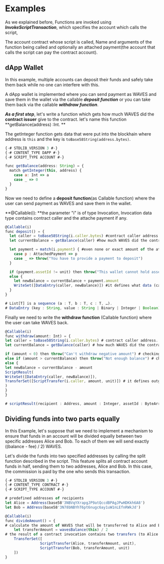 # Examples

As we explained before, Functions are invoked using _**InvokeScriptTransaction**_, which specifies the account which calls the script,

The account contract whose script is called, Name and arguments of the function being called and optionally an attached payment\(the account that calls the script can pay the contract account\).

## dApp Wallet

In this example, multiple accounts can deposit their funds and safely take them back while no one can interfere with this.

A dApp wallet is implemented where you can send payment as WAVES and save them in the wallet via the callable _**deposit function**_ or you can take them back via the callable _**withdraw function**_.

_**As a first step**_, let's write a function which gets how much WAVES did the **contract issuer** give to the contract. let's name this function **getBalance\(address\) :Int. **

The getInteger function gets data that were put into the blockhain where address is `this` and the key is `toBase58String(address.bytes)`.

```js
{-# STDLIB_VERSION 3 #-}
{-# CONTENT_TYPE DAPP #-}
{-# SCRIPT_TYPE ACCOUNT #-}

func getBalance(address: String) = {
  match getInteger(this, address) {
    case a: Int => a
    case _ => 0
  }
}
```

Now we need to define a **deposit function**\(as Callable function\) where the user can send payment as WAVES and save them in the wallet.

**@Callable\(i\): **the parameter "i" is of type Invocation, Invocation data type contains contract caller and the attache payment if any.

```js
@Callable(i)
func deposit() = {
  let caller = toBase58String(i.caller.bytes) #contract caller address.
  let currentBalance = getBalance(caller) #how much WAVES did the contract issuer give to the contract.

  let payment = match(i.payment) { #even none or exact amount of the attached payment(InvokeScriptTransaction).
    case p : AttachedPayment => p
    case _ => throw("You have to provide a payment to deposit")
  }

  if (payment.assetId != unit) then throw("This wallet cannot hold assets other than WAVES")
  else {
    let newBalance = currentBalance + payment.amount
    WriteSet([DataEntry(caller, newBalance)]) #it defines what data (caller address and the new balance) will be stored in contract's account.
  }
}

# List[T] is a sequence (a : T, b : T, c : T, …).
# DataEntry (key : String, value : String | Binary | Integer | Boolean)
```

Finally we need to write the **withdraw function** \(Callable function\) where the user can take WAVES back.

```js
@Callable(i)
func withdraw(amount: Int) = {
let caller = toBase58String(i.caller.bytes) # contract caller address.
let currentBalance = getBalance(caller) # how much WAVES did the contract issuer give to the contract.

if (amount < 0) then throw("Can't withdraw negative amount") # checking if the amount is negative or not
else if (amount > currentBalance) then throw("Not enough balance") # checking enough balance
else {
let newBalance = currentBalance - amount
ScriptResult(
WriteSet([DataEntry(caller, newBalance)]),
TransferSet([ScriptTransfer(i.caller, amount, unit)]) # it defines outgoing payments.
)
}
}

# scriptResult(recipient : Address, amount : Integer, assetId : ByteArray)
```

## Dividing funds into two parts equally

In this Example, let's suppose that we need to implement a mechanism to ensure that funds in an account will be divided equally between two specific addresses Alice and Bob. To each of them we will send exactly \(\(balance - fee\) / 2\) WAVES.

Let's divide the funds into two specified addresses by calling the split function described in the script. This feature splits all contract account funds in half, sending them to two addresses, Alice and Bob. In this case, the commission is paid by the one who sends this transaction.

```js
{-# STDLIB_VERSION 3 #-}
{-# CONTENT_TYPE CONTRACT #-}
{-# SCRIPT_TYPE ACCOUNT #-}

# predefined addresses of recipients
let Alice = Address(base58'3NBVqYXrapgJP9atQccdBPAgJPwHDKkh6A8')
let Bob = Address(base58'3N78bNBYhT6pt6nugc6ay1uW1nLEfnRWkJd')

@Callable(i)
func divideAmount() = {
# calculate the amount of WAVES that will be transferred to Alice and Bob
    let transferAmount = wavesBalance(this) / 2
# the result of a contract invocation contains two transfers (to Alice and to Bob)
    TransferSet([
                ScriptTransfer(Alice, transferAmount, unit),
                ScriptTransfer(Bob, transferAmount, unit)
    ])
}
```



